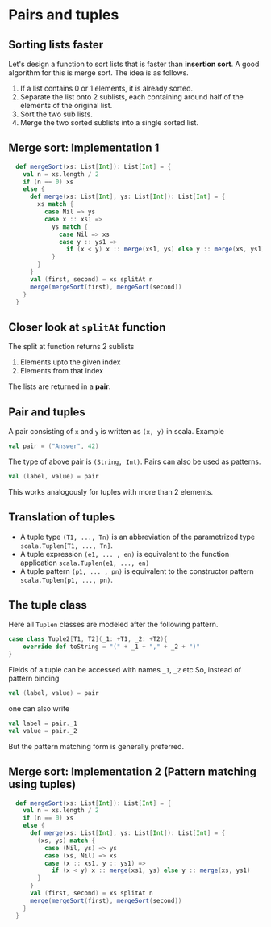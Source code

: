 # Pairs and tuples

## Sorting lists faster

Let's design a function to sort lists that is faster than **insertion sort**. A good algorithm for this is merge sort. The idea is as follows.

1. If a list contains 0 or 1 elements, it is already sorted.
2. Separate the list onto 2 sublists, each containing around half of the elements of the original list.
3. Sort the two sub lists.
4. Merge the two sorted sublists into a single sorted list.

## Merge sort: Implementation 1

``` scala
  def mergeSort(xs: List[Int]): List[Int] = {
    val n = xs.length / 2
    if (n == 0) xs
    else {
      def merge(xs: List[Int], ys: List[Int]): List[Int] = {
        xs match {
          case Nil => ys
          case x :: xs1 =>
            ys match {
              case Nil => xs
              case y :: ys1 =>
                if (x < y) x :: merge(xs1, ys) else y :: merge(xs, ys1)
            }
        }
      }
      val (first, second) = xs splitAt n
      merge(mergeSort(first), mergeSort(second))
    }
  }
```

## Closer look at `splitAt` function
The split at function returns 2 sublists
1. Elements upto the given index
2. Elements from that index

The lists are returned in a **pair**.

## Pair and tuples
A pair consisting of `x` and `y` is written as `(x, y)` in scala.
Example
``` scala
val pair = ("Answer", 42)
```
The type of above pair is `(String, Int)`.
Pairs can also be used as patterns.
``` scala
val (label, value) = pair
```
This works analogously for tuples with more than 2 elements.

## Translation of tuples
- A tuple type `(T1, ..., Tn)` is an abbreviation of the parametrized type `scala.Tuplen[T1, ..., Tn]`.
- A tuple expression `(e1, ... , en)` is equivalent to the function application `scala.Tuplen(e1, ..., en)`
- A tuple pattern `(p1, ... , pn)` is equivalent to the constructor pattern `scala.Tuplen(p1, ..., pn)`.

## The tuple class
Here all `Tuplen` classes are modeled after the following pattern.
``` scala
case class Tuple2[T1, T2](_1: +T1, _2: +T2){
    override def toString = "(" + _1 + "," + _2 + ")"
}
```
Fields of a tuple can be accessed with names `_1`, `_2` etc
So, instead of pattern binding
``` scala
val (label, value) = pair
```
one can also write
``` scala
val label = pair._1
val value = pair._2
```
But the pattern matching form is generally preferred.

## Merge sort: Implementation 2 (Pattern matching using tuples)
``` scala
  def mergeSort(xs: List[Int]): List[Int] = {
    val n = xs.length / 2
    if (n == 0) xs
    else {
      def merge(xs: List[Int], ys: List[Int]): List[Int] = {
        (xs, ys) match {
          case (Nil, ys) => ys
          case (xs, Nil) => xs
          case (x :: xs1, y :: ys1) =>
            if (x < y) x :: merge(xs1, ys) else y :: merge(xs, ys1)
        }
      }
      val (first, second) = xs splitAt n
      merge(mergeSort(first), mergeSort(second))
    }
  }
```